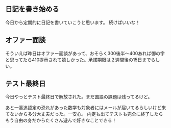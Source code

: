 ## 日記を書き始める

今日から定期的に日記を書いていこうと思います。
続けばいいな！

## オファー面談

そういえば昨日はオファー面談があって、おそらく300後半〜400あれば御の字と思ってたら410提示されて嬉しかった。承諾期限は２週間後の15日までらしい。

## テスト最終日

今日やっとテスト最終日で解放された。まだ国語の課題は残ってるけど。

あと一番追認定の恐れがあった数学も対象者にはメールが届いてるらしいけど来てないから多分大丈夫だった。一安心。
内定も出てテストも完全に終了したらもう自由の身だからたくさん遊んで好きなことできる！
